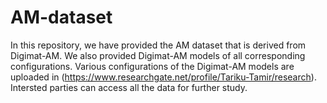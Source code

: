 # AM-dataset
In this repository, we have provided the AM dataset that is derived from Digimat-AM.  We also provided Digimat-AM models of all corresponding configurations. Various configurations of the Digimat-AM models are uploaded in (https://www.researchgate.net/profile/Tariku-Tamir/research). Intersted parties can access all the data for further study. 
